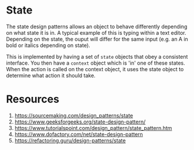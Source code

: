 # State 
The state design patterns allows an object to behave differently depending on what state it is in. A typical example of this is typing within a text editor. Depending on the state, the ouput will differ for the same input (e.g. an A in bold or italics depending on state).

This is implemented by having a set of `state` objects that obey a consistent interface. You then have a `context` object which is 'in' one of these states. When the action is called on the context object, it uses the state object to determine what action it should take.
# Resources
1. https://sourcemaking.com/design_patterns/state
2. https://www.geeksforgeeks.org/state-design-pattern/
3. https://www.tutorialspoint.com/design_pattern/state_pattern.htm
4. https://www.dofactory.com/net/state-design-pattern
5. https://refactoring.guru/design-patterns/state 

